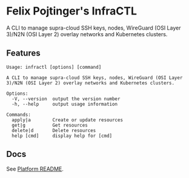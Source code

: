 # Felix Pojtinger's InfraCTL

A CLI to manage supra-cloud SSH keys, nodes, WireGuard (OSI Layer 3)/N2N (OSI Layer 2) overlay networks and Kubernetes clusters.

## Features

```plaintext
Usage: infractl [options] [command]

A CLI to manage supra-cloud SSH keys, nodes, WireGuard (OSI Layer 3)/N2N (OSI Layer 2) overlay networks and Kubernetes clusters.

Options:
  -V, --version  output the version number
  -h, --help     output usage information

Commands:
  apply|a        Create or update resources
  get|g          Get resources
  delete|d       Delete resources
  help [cmd]     display help for [cmd]
```

## Docs

See [Platform README](../../README.md).

